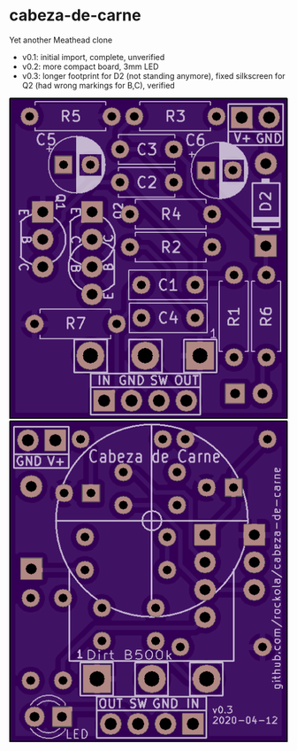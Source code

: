 # cabeza-de-carne
Yet another Meathead clone

* v0.1: initial import, complete, unverified
* v0.2: more compact board, 3mm LED
* v0.3: longer footprint for D2 (not standing anymore), fixed silkscreen for Q2 (had wrong markings for B,C), verified

![Front](https://raw.githubusercontent.com/rockola/cabeza-de-carne/master/images/cabeza-de-carne-oshpark-front.png)
![Back](https://raw.githubusercontent.com/rockola/cabeza-de-carne/master/images/cabeza-de-carne-oshpark-back.png)
